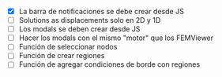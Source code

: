 -   [x] La barra de notificaciones se debe crear desde JS
-   [ ] Solutions as displacements solo en 2D y 1D
-   [ ] Los modals se deben crear desde JS
-   [ ] Hacer los modals con el mismo "motor" que los FEMViewer
-   [ ] Función de seleccionar nodos
-   [ ] Función de crear regiones
-   [ ] Función de agregar condiciones de borde con regiones
